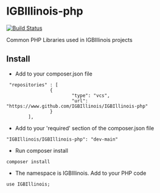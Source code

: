 # IGBIllinois-php

[![Build Status](https://www.travis-ci.com/IGBIllinois/IGBIllinois-php.svg?branch=main)](https://www.travis-ci.com/IGBIllinois/IGBIllinois-php)

Common PHP Libraries used in IGBIllinois projects

## Install
* Add to your composer.json file
```
 "repositories" : [
                {
                        "type": "vcs",
                        "url": "https://www.github.com/IGBIllinois/IGBIllinois-php"
                }
        ],
```
* Add to your 'required' section of the composer.json file
```
"IGBIllinois/IGBIllinois-php": "dev-main"
```
* Run composer install
```
composer install
```
* The namespace is IGBIllinois.  Add to your PHP code
```
use IGBIllinois;
```

